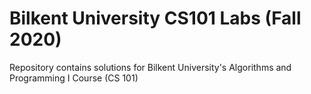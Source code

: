 # Bilkent University CS101 Labs (Fall 2020)

Repository contains solutions for Bilkent University's Algorithms and Programming I Course (CS 101) 

